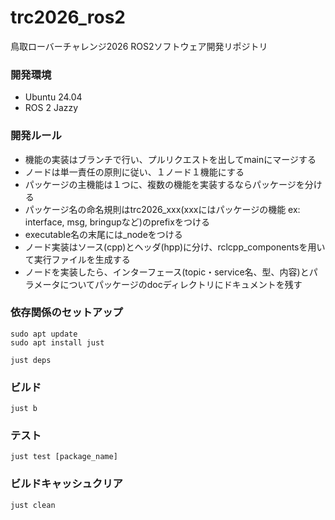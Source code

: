 # trc2026_ros2
鳥取ローバーチャレンジ2026 ROS2ソフトウェア開発リポジトリ

### 開発環境
- Ubuntu 24.04
- ROS 2 Jazzy

### 開発ルール
- 機能の実装はブランチで行い、プルリクエストを出してmainにマージする
- ノードは単一責任の原則に従い、１ノード１機能にする
- パッケージの主機能は１つに、複数の機能を実装するならパッケージを分ける
- パッケージ名の命名規則はtrc2026_xxx(xxxにはパッケージの機能 ex: interface, msg, bringupなど)のprefixをつける
- executable名の末尾には_nodeをつける
- ノード実装はソース(cpp)とヘッダ(hpp)に分け、rclcpp_componentsを用いて実行ファイルを生成する
- ノードを実装したら、インターフェース(topic・service名、型、内容)とパラメータについてパッケージのdocディレクトリにドキュメントを残す

### 依存関係のセットアップ
```
sudo apt update
sudo apt install just
```
```
just deps
```

### ビルド
```
just b
```

### テスト
```
just test [package_name]
```

### ビルドキャッシュクリア
```
just clean
```
